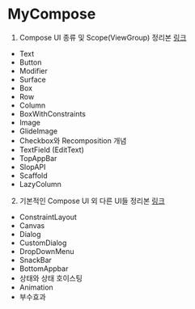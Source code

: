 # MyCompose
1. Compose UI 종류 및 Scope(ViewGroup) 정리본 [링크](https://github.com/phael1128/MyCompose/blob/main/ComposeStudy/app/src/main/java/com/example/component/ui/component1/INDEX01.md)
* Text
* Button
* Modifier
* Surface
* Box
* Row
* Column
* BoxWithConstraints
* Image
* GlideImage
* Checkbox와 Recomposition 개념
* TextField (EditText)
* TopAppBar
* SlopAPI
* Scaffold
* LazyColumn

2. 기본적인 Compose UI 외 다른 UI들 정리본 [링크](https://github.com/phael1128/MyCompose/blob/main/ComposeStudy/app/src/main/java/com/example/component/ui/component2/INDEX02.md)
* ConstraintLayout
* Canvas
* Dialog
* CustomDialog
* DropDownMenu
* SnackBar
* BottomAppbar
* 상태와 상태 호이스팅
* Animation
* 부수효과
